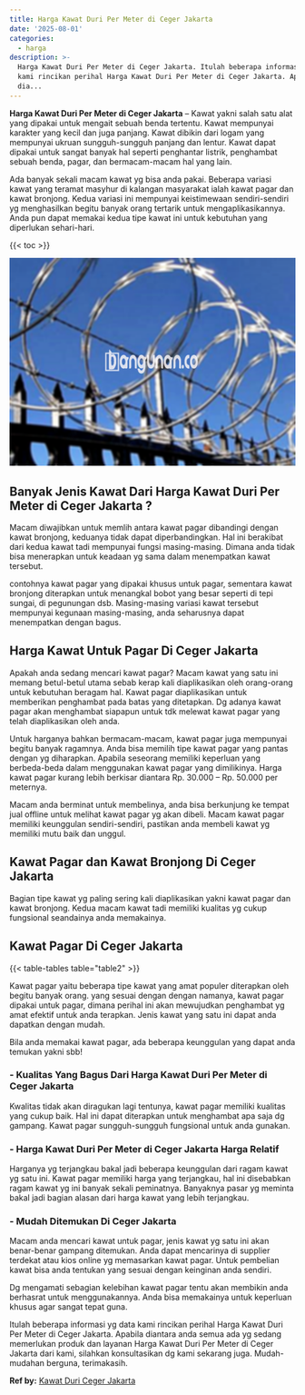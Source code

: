 ```yaml
---
title: Harga Kawat Duri Per Meter di Ceger Jakarta
date: '2025-08-01'
categories:
  - harga
description: >-
  Harga Kawat Duri Per Meter di Ceger Jakarta. Itulah beberapa informasi yg data
  kami rincikan perihal Harga Kawat Duri Per Meter di Ceger Jakarta. Apabila
  dia...
---
```


**Harga Kawat Duri Per Meter di Ceger Jakarta** – Kawat yakni salah satu alat yang dipakai untuk mengait sebuah benda tertentu. Kawat mempunyai karakter yang kecil dan juga panjang. Kawat dibikin dari logam yang mempunyai ukruan sungguh-sungguh panjang dan lentur. Kawat dapat dipakai untuk sangat banyak hal seperti penghantar listrik, penghambat sebuah benda, pagar, dan bermacam-macam hal yang lain.

Ada banyak sekali macam kawat yg bisa anda pakai. Beberapa variasi kawat yang teramat masyhur di kalangan masyarakat ialah kawat pagar dan kawat bronjong. Kedua variasi ini mempunyai keistimewaan sendiri-sendiri yg menghasilkan begitu banyak orang tertarik untuk mengaplikasikannya. Anda pun dapat memakai kedua tipe kawat ini untuk kebutuhan yang diperlukan sehari-hari.

{{< toc >}}

![Harga Kawat Duri Per Meter di Ceger Jakarta](/images/jual-kawat-murah48.png)

## Banyak Jenis Kawat Dari Harga Kawat Duri Per Meter di Ceger Jakarta ?

Macam diwajibkan untuk memlih antara kawat pagar dibandingi dengan kawat bronjong, keduanya tidak dapat diperbandingkan. Hal ini berakibat dari kedua kawat tadi mempunyai fungsi masing-masing. Dimana anda tidak bisa menerapkan untuk keadaan yg sama dalam menempatkan kawat tersebut.

contohnya kawat pagar yang dipakai khusus untuk pagar, sementara kawat bronjong diterapkan untuk menangkal bobot yang besar seperti di tepi sungai, di pegunungan dsb. Masing-masing variasi kawat tersebut mempunyai kegunaan masing-masing, anda seharusnya dapat menempatkan dengan bagus.

## Harga Kawat Untuk Pagar Di Ceger Jakarta

Apakah anda sedang mencari kawat pagar? Macam kawat yang satu ini memang betul-betul utama sebab kerap kali diaplikasikan oleh orang-orang untuk kebutuhan beragam hal. Kawat pagar diaplikasikan untuk memberikan penghambat pada batas yang ditetapkan. Dg adanya kawat pagar akan menghambat siapapun untuk tdk melewat kawat pagar yang telah diaplikasikan oleh anda.

Untuk harganya bahkan bermacam-macam, kawat pagar juga mempunyai begitu banyak ragamnya. Anda bisa memilih tipe kawat pagar yang pantas dengan yg diharapkan. Apabila seseorang memiliki keperluan yang berbeda-beda dalam menggunakan kawat pagar yang dimilikinya. Harga kawat pagar kurang lebih berkisar diantara Rp. 30.000 – Rp. 50.000 per meternya.

Macam anda berminat untuk membelinya, anda bisa berkunjung ke tempat jual offline untuk melihat kawat pagar yg akan dibeli. Macam kawat pagar memiliki keunggulan sendiri-sendiri, pastikan anda membeli kawat yg memiliki mutu baik dan unggul.

## Kawat Pagar dan Kawat Bronjong Di Ceger Jakarta

Bagian tipe kawat yg paling sering kali diaplikasikan yakni kawat pagar dan kawat bronjong. Kedua macam kawat tadi memiliki kualitas yg cukup fungsional seandainya anda memakainya.

## Kawat Pagar Di Ceger Jakarta

{{< table-tables table="table2" >}}

Kawat pagar yaitu beberapa tipe kawat yang amat populer diterapkan oleh begitu banyak orang. yang sesuai dengan dengan namanya, kawat pagar dipakai untuk pagar, dimana perihal ini akan mewujudkan penghambat yg amat efektif untuk anda terapkan. Jenis kawat yang satu ini dapat anda dapatkan dengan mudah.

Bila anda memakai kawat pagar, ada beberapa keunggulan yang dapat anda temukan yakni sbb!

### \- Kualitas Yang Bagus Dari Harga Kawat Duri Per Meter di Ceger Jakarta

Kwalitas tidak akan diragukan lagi tentunya, kawat pagar memiliki kualitas yang cukup baik. Hal ini dapat diterapkan untuk menghambat apa saja dg gampang. Kawat pagar sungguh-sungguh fungsional untuk anda gunakan.

### \- Harga Kawat Duri Per Meter di Ceger Jakarta Harga Relatif

Harganya yg terjangkau bakal jadi beberapa keunggulan dari ragam kawat yg satu ini. Kawat pagar memiliki harga yang terjangkau, hal ini disebabkan ragam kawat yg ini banyak sekali peminatnya. Banyaknya pasar yg meminta bakal jadi bagian alasan dari harga kawat yang lebih terjangkau.

### \- Mudah Ditemukan Di Ceger Jakarta

Macam anda mencari kawat untuk pagar, jenis kawat yg satu ini akan benar-benar gampang ditemukan. Anda dapat mencarinya di supplier terdekat atau kios online yg memasarkan kawat pagar. Untuk pembelian kawat bisa anda tentukan yang sesuai dengan keinginan anda sendiri.

Dg mengamati sebagian kelebihan kawat pagar tentu akan membikin anda berhasrat untuk menggunakannya. Anda bisa memakainya untuk keperluan khusus agar sangat tepat guna.

Itulah beberapa informasi yg data kami rincikan perihal Harga Kawat Duri Per Meter di Ceger Jakarta. Apabila diantara anda semua ada yg sedang memerlukan produk dan layanan Harga Kawat Duri Per Meter di Ceger Jakarta dari kami, silahkan konsultasikan dg kami sekarang juga. Mudah-mudahan berguna, terimakasih.

**Ref by:** [Kawat Duri Ceger Jakarta](https://id.wikipedia.org/wiki/Kawat)
